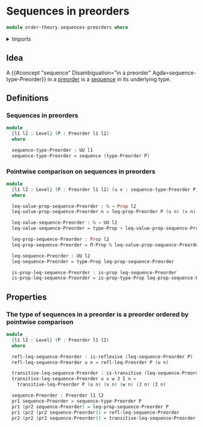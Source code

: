 # Sequences in preorders

```agda
module order-theory.sequences-preorders where
```

<details><summary>Imports</summary>

```agda
open import elementary-number-theory.natural-numbers

open import foundation.binary-relations
open import foundation.dependent-pair-types
open import foundation.function-extensionality
open import foundation.function-types
open import foundation.propositions
open import foundation.universe-levels

open import lists.sequences

open import order-theory.preorders
```

</details>

## Idea

A
{{#concept "sequence" Disambiguation="in a preorder" Agda=sequence-type-Preorder}}
in a [preorder](order-theory.preorders.md) is a [sequence](lists.sequences.md)
in its underlying type.

## Definitions

### Sequences in preorders

```agda
module _
  {l1 l2 : Level} (P : Preorder l1 l2)
  where

  sequence-type-Preorder : UU l1
  sequence-type-Preorder = sequence (type-Preorder P)
```

### Pointwise comparison on sequences in preorders

```agda
module _
  {l1 l2 : Level} (P : Preorder l1 l2) (u v : sequence-type-Preorder P)
  where

  leq-value-prop-sequence-Preorder : ℕ → Prop l2
  leq-value-prop-sequence-Preorder n = leq-prop-Preorder P (u n) (v n)

  leq-value-sequence-Preorder : ℕ → UU l2
  leq-value-sequence-Preorder = type-Prop ∘ leq-value-prop-sequence-Preorder

  leq-prop-sequence-Preorder : Prop l2
  leq-prop-sequence-Preorder = Π-Prop ℕ leq-value-prop-sequence-Preorder

  leq-sequence-Preorder : UU l2
  leq-sequence-Preorder = type-Prop leq-prop-sequence-Preorder

  is-prop-leq-sequence-Preorder : is-prop leq-sequence-Preorder
  is-prop-leq-sequence-Preorder = is-prop-type-Prop leq-prop-sequence-Preorder
```

## Properties

### The type of sequences in a preorder is a preorder ordered by pointwise comparison

```agda
module _
  {l1 l2 : Level} (P : Preorder l1 l2)
  where

  refl-leq-sequence-Preorder : is-reflexive (leq-sequence-Preorder P)
  refl-leq-sequence-Preorder u n = refl-leq-Preorder P (u n)

  transitive-leq-sequence-Preorder : is-transitive (leq-sequence-Preorder P)
  transitive-leq-sequence-Preorder u v w J I n =
    transitive-leq-Preorder P (u n) (v n) (w n) (J n) (I n)

  sequence-Preorder : Preorder l1 l2
  pr1 sequence-Preorder = sequence-type-Preorder P
  pr1 (pr2 sequence-Preorder) = leq-prop-sequence-Preorder P
  pr1 (pr2 (pr2 sequence-Preorder)) = refl-leq-sequence-Preorder
  pr2 (pr2 (pr2 sequence-Preorder)) = transitive-leq-sequence-Preorder
```
